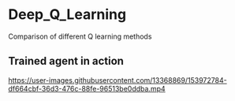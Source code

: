 # Deep_Q_Learning
Comparison of different Q learning methods


## Trained agent in action

https://user-images.githubusercontent.com/13368869/153972784-df664cbf-36d3-476c-88fe-96513be0ddba.mp4

